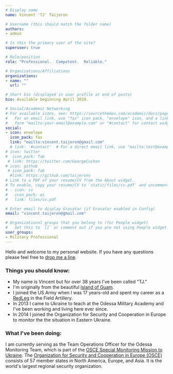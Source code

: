 ```yaml
---
# Display name
name: Vincent 'TJ' Taijeron

# Username (this should match the folder name)
authors:
- admin

# Is this the primary user of the site?
superuser: true

# Role/position
role: "Professional.  Competent.  Reliable."

# Organizations/Affiliations
organizations:
- name: ""
  url: ""

# Short bio (displayed in user profile at end of posts)
bio: Available beginning April 2020.

# Social/Academic Networking
# For available icons, see: https://sourcethemes.com/academic/docs/page-builder/#icons
#   For an email link, use "fas" icon pack, "envelope" icon, and a link in the
#   form "mailto:your-email@example.com" or "#contact" for contact widget.
social:
- icon: envelope
  icon_pack: fas
  link: "mailto:vincent.taijeron@gmail.com"
  # link: '#contact'  # For a direct email link, use "mailto:test@example.org".
# icon: twitter
#  icon_pack: fab
 # link: https://twitter.com/GeorgeCushen
# icon: github
 # icon_pack: fab
  #link: https://github.com/taijeronv
# Link to a PDF of your resume/CV from the About widget.
# To enable, copy your resume/CV to `static/files/cv.pdf` and uncomment the lines below.
# - icon: cv
#   icon_pack: ai
#   link: files/cv.pdf

# Enter email to display Gravatar (if Gravatar enabled in Config)
email: "vincent.taijeron@gmail.com"

# Organizational groups that you belong to (for People widget)
#   Set this to `[]` or comment out if you are not using People widget.
user_groups:
- Military Professional
---
```

Hello and welcome to my personal website.  If you have any questions please feel free to [drop me a line](mailto:vincent.taijeron@gmail.com).

### Things you should know:
- My name is Vincent but for over 38 years I've been called "TJ."
- I'm originally from the beautiful <a href="https://en.wikipedia.org/wiki/Guam" target="_blank">Island of Guam</a>.
- I joined the US Army when I was 17 years-old and spent my career as a <a href="http://www.abtryassoc.org/misc_pages/redlegs.html" target="_blank">RedLeg</a> in the Field Artillery.
- In 2013 I came to Ukraine to teach at the Odessa Military Academy and I've been working and living here ever since.
- In 2014 I joined the Organization for Security and Cooperation in Europe to monitor the the situation in Eastern Ukraine.

### What I've been doing:
I am currently serving as the Team Operations Officer for the Odessa Monitoring Team, which is part of the <a href="https://www.osce.org/special-monitoring-mission-to-ukraine" target="_blank">OSCE Special Monitoring Mission to Ukraine</a>. The <a href="https://www.osce.org/whatistheosce/factsheet" target="_blank">Organization for Security and Cooperation in Europe (OSCE)</a> consists of 57 member states in North America, Europe, and Asia. It is the world's largest regional security organization.